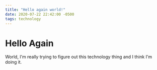 ```yaml
---
title: "Hello again world!"
date: 2020-07-22 22:42:00 -0500
tags: technology
---
```


# Hello Again

World, I'm really trying to figure out this technology thing and I think I'm doing it.
